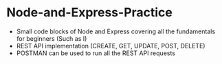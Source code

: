 # Node-and-Express-Practice

* Small code blocks of Node and Express covering all the fundamentals for beginners (Such as I)
* REST API implementation (CREATE, GET, UPDATE, POST, DELETE)
* POSTMAN can be used to run all the REST API requests
